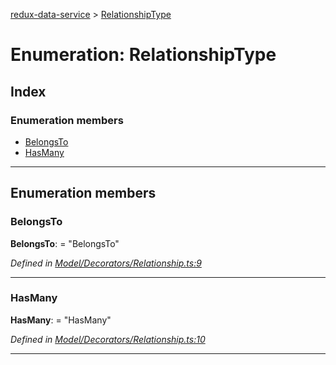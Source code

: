[redux-data-service](../README.md) > [RelationshipType](../enums/relationshiptype.md)

# Enumeration: RelationshipType

## Index

### Enumeration members

* [BelongsTo](relationshiptype.md#belongsto)
* [HasMany](relationshiptype.md#hasmany)

---

## Enumeration members

<a id="belongsto"></a>

###  BelongsTo

**BelongsTo**:  = "BelongsTo"

*Defined in [Model/Decorators/Relationship.ts:9](https://github.com/Rediker-Software/redux-data-service/blob/ac48abe/src/Model/Decorators/Relationship.ts#L9)*

___
<a id="hasmany"></a>

###  HasMany

**HasMany**:  = "HasMany"

*Defined in [Model/Decorators/Relationship.ts:10](https://github.com/Rediker-Software/redux-data-service/blob/ac48abe/src/Model/Decorators/Relationship.ts#L10)*

___

